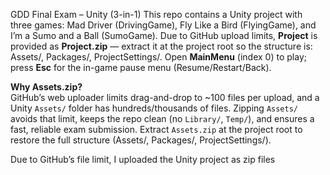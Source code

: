GDD Final Exam – Unity (3-in-1)
This repo contains a Unity project with three games: Mad Driver (DrivingGame), Fly Like a Bird (FlyingGame), and I’m a Sumo and a Ball (SumoGame). Due to GitHub upload limits, **Project** is provided as **Project.zip** — extract it at the project root so the structure is: Assets/, Packages/, ProjectSettings/. Open **MainMenu** (index 0) to play; press **Esc** for the in-game pause menu (Resume/Restart/Back).

**Why Assets.zip?**  
GitHub’s web uploader limits drag-and-drop to ~100 files per upload, and a Unity `Assets/` folder has hundreds/thousands of files. Zipping `Assets/` avoids that limit, keeps the repo clean (no `Library/`, `Temp/`), and ensures a fast, reliable exam submission. Extract `Assets.zip` at the project root to restore the full structure (Assets/, Packages/, ProjectSettings/).

Due to GitHub’s file limit, I uploaded the Unity project as zip files

